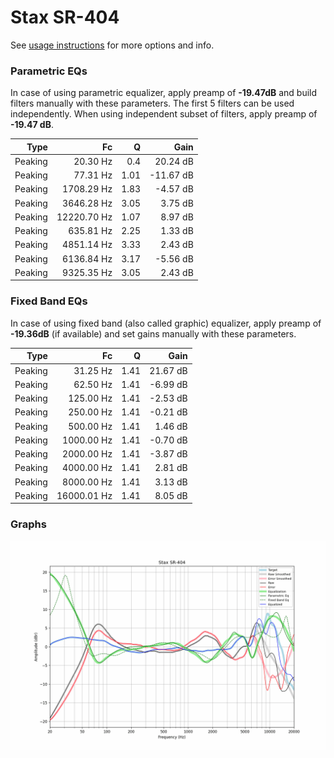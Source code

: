 # Stax SR-404
See [usage instructions](https://github.com/jaakkopasanen/AutoEq#usage) for more options and info.

### Parametric EQs
In case of using parametric equalizer, apply preamp of **-19.47dB** and build filters manually
with these parameters. The first 5 filters can be used independently.
When using independent subset of filters, apply preamp of **-19.47 dB**.

| Type    | Fc          |    Q | Gain      |
|--------:|------------:|-----:|----------:|
| Peaking | 20.30 Hz    | 0.4  | 20.24 dB  |
| Peaking | 77.31 Hz    | 1.01 | -11.67 dB |
| Peaking | 1708.29 Hz  | 1.83 | -4.57 dB  |
| Peaking | 3646.28 Hz  | 3.05 | 3.75 dB   |
| Peaking | 12220.70 Hz | 1.07 | 8.97 dB   |
| Peaking | 635.81 Hz   | 2.25 | 1.33 dB   |
| Peaking | 4851.14 Hz  | 3.33 | 2.43 dB   |
| Peaking | 6136.84 Hz  | 3.17 | -5.56 dB  |
| Peaking | 9325.35 Hz  | 3.05 | 2.43 dB   |

### Fixed Band EQs
In case of using fixed band (also called graphic) equalizer, apply preamp of **-19.36dB**
(if available) and set gains manually with these parameters.

| Type    | Fc          |    Q | Gain     |
|--------:|------------:|-----:|---------:|
| Peaking | 31.25 Hz    | 1.41 | 21.67 dB |
| Peaking | 62.50 Hz    | 1.41 | -6.99 dB |
| Peaking | 125.00 Hz   | 1.41 | -2.53 dB |
| Peaking | 250.00 Hz   | 1.41 | -0.21 dB |
| Peaking | 500.00 Hz   | 1.41 | 1.46 dB  |
| Peaking | 1000.00 Hz  | 1.41 | -0.70 dB |
| Peaking | 2000.00 Hz  | 1.41 | -3.87 dB |
| Peaking | 4000.00 Hz  | 1.41 | 2.81 dB  |
| Peaking | 8000.00 Hz  | 1.41 | 3.13 dB  |
| Peaking | 16000.01 Hz | 1.41 | 8.05 dB  |

### Graphs
![](./Stax%20SR-404.png)